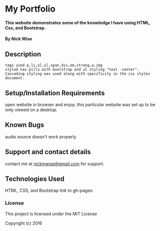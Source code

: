 # My Portfolio

#### This website demonstrates some of  the knowledge I have using HTML, Css, and Bootstrap.


#### By Nick Wise

## Description
    tags used p,li,ol,ul,span,div,em,strong,a,img
    styled nav pills with bootstrap and ul styling "text -center".
    Cascading styling was used along with specificity in the css styles document.  


## Setup/Installation Requirements

 open website in browser and enjoy.
 this particular website was set up to be only viewed on a desktop.

## Known Bugs

audio source doesn't work properly

## Support and contact details

contact me at nickmwise@gmail.com for support.

## Technologies Used

HTML, CSS, and Bootstrap
link to gh-pages:

### License

This project is licensed under the MIT License

Copyright (c) 2016
